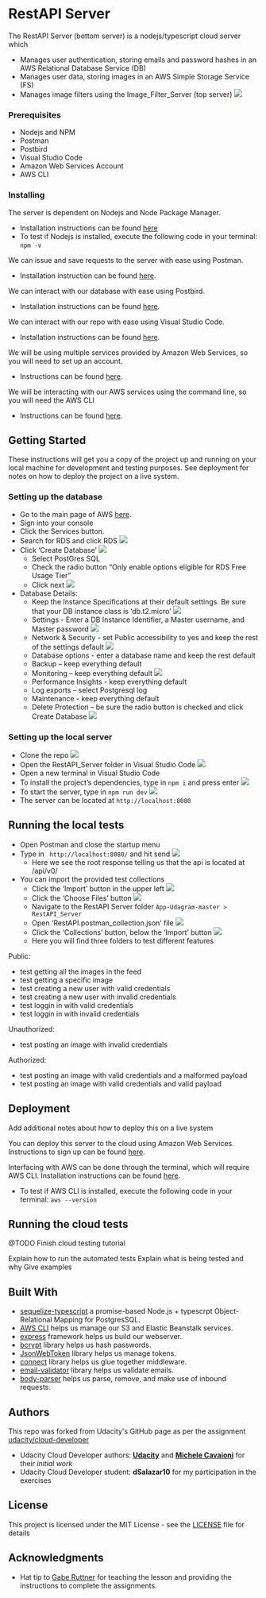 # RestAPI Server

The RestAPI Server (bottom server) is a nodejs/typescript cloud server which
* Manages user authentication, storing emails and password hashes in an AWS Relational Database Service (DB)
* Manages user data, storing images in an AWS Simple Storage Service (FS)
* Manages image filters using the Image_Filter_Server (top server)
![](Server_Overview.png)

### Prerequisites


* Nodejs and NPM
* Postman
* Postbird
* Visual Studio Code
* Amazon Web Services Account
* AWS CLI

### Installing

The server is dependent on Nodejs and Node Package Manager. 
* Installation instructions can be found [here](https://nodejs.org/en/download/)
* To test if Nodejs is installed, execute the following code in your terminal: `npm -v`

We can issue and save requests to the server with ease using Postman. 
* Installation instruction can be found [here](https://www.getpostman.com/downloads/).

We can interact with our database with ease using Postbird.
* Installation instructions can be found [here](https://github.com/paxa/postbird).

We can interact with our repo with ease using Visual Studio Code.
* Installation instructions can be found [here](https://code.visualstudio.com/docs/setup/setup-overview).

We will be using multiple services provided by Amazon Web Services, so you will need to set up an account.
* Instructions can be found [here](https://aws.amazon.com/premiumsupport/knowledge-center/create-and-activate-aws-account/).

We will be interacting with our AWS services using the command line, so you will need the AWS CLI
* Instructions can be found [here](https://docs.aws.amazon.com/cli/latest/userguide/cli-chap-install.html).

## Getting Started

These instructions will get you a copy of the project up and running on your local machine for development and 
testing purposes. See deployment for notes on how to deploy the project on a live system.

### Setting up the database

* Go to the main page of AWS [here](https://aws.amazon.com).
* Sign into your console
* Click the Services button.
* Search for RDS and click RDS
![](./tutorial/L4-1.png)
* Click ‘Create Database’
![](./tutorial/L4-2.png)
  - Select PostGres SQL
  - Check the radio button “Only enable options eligible for RDS Free Usage Tier”
  - Click next
  ![](./tutorial/L4-3a.png)
* Database Details:
  - Keep the Instance Specifications at their default settings. Be sure that your DB instance class is ‘db.t2.micro’
  ![](./tutorial/L4-4a.png)
  - Settings - Enter a DB Instance Identifier, a Master username, and Master password
    ![](./tutorial/L4-4b.png)
  - Network & Security - set Public accessibility to yes and keep the rest of the settings default
    ![](./tutorial/L4-4c.png)
  - Database options - enter a database name and keep the rest default
  - Backup – keep everything default
  - Monitoring – keep everything default
  ![](./tutorial/L4-4e.png)
  - Performance Insights - keep everything default
  - Log exports – select Postgresql log
  - Maintenance - keep everything default
  - Delete Protection – be sure the radio button is checked and click Create Database
  ![](./tutorial/L4-4h.png)


### Setting up the local server

* Clone the repo
![](./tutorial/L2-2.png)
* Open the RestAPI_Server folder in Visual Studio Code
![](./tutorial/L2-3.png)
* Open a new terminal in Visual Studio Code
* To install the project’s dependencies, type in `npm i` and press enter
![](./tutorial/L2-5.png)
* To start the server, type in `npm run dev`
![](./tutorial/L2-6.png)
* The server can be located at `http://localhost:8080`

## Running the local tests

* Open Postman and close the startup menu
* Type in ` http://localhost:8080/` and hit send
![](./tutorial/L3-2.png)
  * Here we see the root response telling us that the api is located at /api/v0/
* You can import the provided test collections
  * Click the ‘Import’ button in the upper left
  ![](./tutorial/L3-3a.png)
  * Click the ‘Choose Files’ button
  ![](./tutorial/L3-3b.png)
  * Navigate to the RestAPI Server folder `App-Udagram-master > RestAPI_Server`
  * Open ‘RestAPI.postman_collection.json’ file
  ![](./tutorial/L3-3d.png)
  * Click the ‘Collections’ button, below the ‘Import’ button
  ![](./tutorial/L3-3e.png)
  * Here you will find three folders to test different features

Public:
- test getting all the images in the feed
- test getting a specific image
- test creating a new user with valid credentials
- test creating a new user with invalid credentials
- test loggin in with valid credentials
- test loggin in with invalid credentials

Unauthorized:
- test posting an image with invalid credentials

Authorized: 
- test posting an image with valid credentials and a malformed payload
- test posting an image with valid credentials and valid payload

## Deployment

Add additional notes about how to deploy this on a live system

You can deploy this server to the cloud using Amazon Web Services. Instructions to sign up can be 
found [here](https://portal.aws.amazon.com/billing/signup#/).

Interfacing with AWS can be done through the terminal, which will require AWS CLI. Installation instructions can
be found [here](https://docs.aws.amazon.com/cli/latest/userguide/cli-chap-install.html).

* To test if AWS CLI is installed, execute the following code in your terminal: `aws --version`

## Running the cloud tests

@TODO Finish cloud testing tutorial

Explain how to run the automated tests
Explain what is being tested and why
Give examples

## Built With

* [sequelize-typescript](https://www.npmjs.com/package/sequelize-typescript) a promise-based Node.js + typescrpt 
Object-Relational Mapping for PostgresSQL.
* [AWS CLI](https://aws.amazon.com/cli/) helps us manage our S3 and Elastic Beanstalk
services.
* [express](https://expressjs.com) framework helps us build our webserver. 
* [bcrypt](https://www.npmjs.com/package/bcrypt) library helps us hash passwords.
* [JsonWebToken](https://github.com/auth0/node-jsonwebtoken) library helps us manage tokens.
* [connect](https://www.npmjs.com/package/connect) library helps us glue together middleware.
* [email-validator](https://www.npmjs.com/package/email-validator) library helps us validate emails.
* [body-parser](https://github.com/expressjs/body-parser) helps us parse, remove, and make use of inbound requests.

## Authors
This repo was forked from Udacity's GitHub page as per the assignment
[udacity/cloud-developer](https://github.com/udacity/cloud-developer/tree/master/course-02)
* Udacity Cloud Developer authors: **[Udacity](https://github.com/eddyudacity)** and **[Michele Cavaioni](https://github.com/Udacavs)** for their *initial work*
* Udacity Cloud Developer student: **dSalazar10** for my participation in the exercises

## License

This project is licensed under the MIT License - see the [LICENSE](https://github.com/dSalazar10/App-Udagram/blob/master/LICENSE) file for details

## Acknowledgments

* Hat tip to [Gabe Ruttner](https://github.com/grutt) for teaching the lesson and providing the instructions to complete the assignments.
